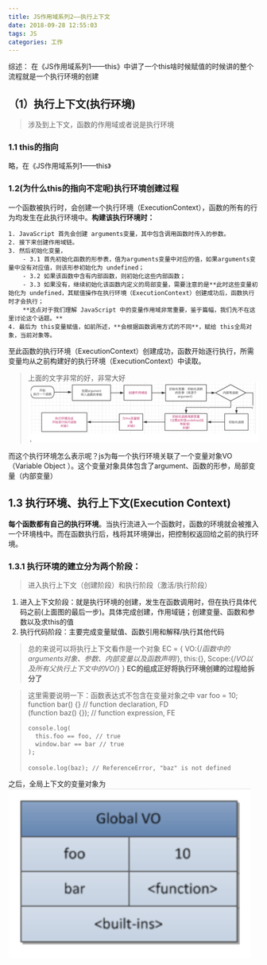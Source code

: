 ```yaml
---
title: JS作用域系列2——执行上下文
date: 2018-09-28 12:55:03
tags: JS
categories: 工作
---
```


综述：
    在《JS作用域系列1——this》中讲了一个this啥时候赋值的时候讲的整个流程就是一个执行环境的创建
<!-- more -->
## （1）执行上下文(执行环境)

> 涉及到上下文，函数的作用域或者说是执行环境
### 1.1 this的指向
略，在《JS作用域系列1——this》
### 1.2(为什么this的指向不定呢)执行环境创建过程

一个函数被执行时，会创建一个执行环境（ExecutionContext），函数的所有的行为均发生在此执行环境中。**构建该执行环境时：**

    1. JavaScript 首先会创建 arguments变量，其中包含调用函数时传入的参数。
    2. 接下来创建作用域链。
    3. 然后初始化变量，
        - 3.1 首先初始化函数的形参表，值为arguments变量中对应的值，如果arguments变量中没有对应值，则该形参初始化为 undefined；
        - 3.2 如果该函数中含有内部函数，则初始化这些内部函数；
        - 3.3 如果没有，继续初始化该函数内定义的局部变量，需要注意的是**此时这些变量初始化为 undefined，其赋值操作在执行环境（ExecutionContext）创建成功后，函数执行时才会执行；
        **这点对于我们理解 JavaScript 中的变量作用域非常重要，鉴于篇幅，我们先不在这里讨论这个话题。**
    4. 最后为 this变量赋值，如前所述，**会根据函数调用方式的不同**，赋给 this全局对象，当前对象等。

至此函数的执行环境（ExecutionContext）创建成功，函数开始逐行执行，所需变量均从之前构建好的执行环境（ExecutionContext）中读取。
 

> 上面的文字非常的好，非常大好
![执行上下文创建流程][2]

  
  而这个执行环境怎么表示呢？js为每一个执行环境关联了一个变量对象VO（Variable Object ）。这个变量对象具体包含了argument、函数的形参，局部变量（内部变量）
  
## 1.3 执行环境、执行上下文(Execution Context)

**每个函数都有自己的执行环境**。当执行流进入一个函数时，函数的环境就会被推入一个环境栈中。而在函数执行后，栈将其环境弹出，把控制权返回给之前的执行环境。 

### 1.3.1 执行环境的建立分为两个阶段：
> 进入执行上下文（创建阶段）和执行阶段（激活/执行阶段）

 1. 进入上下文阶段：就是执行环境的创建，发生在函数调用时，但在执行具体代码之前(上面图的最后一步)。具体完成创建，作用域链；创建变量、函数和参数以及求this的值 
 2. 执行代码阶段：主要完成变量赋值、函数引用和解释/执行其他代码
    
  > 总的来说可以将执行上下文看作是一个对象
    EC = {
       VO:{/*函数中的arguments对象、参数、内部变量以及函数声明*/},
       this:{},
       Scope:{/*VO以及所有父执行上下文中的VO*/}
    }
  > **EC的组成正好将执行环境创建的过程给拆分了**

> 这里需要说明一下：函数表达式不包含在变量对象之中
>     var foo = 10;  
>     function bar() {} // function declaration, FD  
>     (function baz() {}); // function expression, FE  
> 
>     console.log(  
>       this.foo == foo, // true  
>       window.bar == bar // true  
>     );  
> 
>     console.log(baz); // ReferenceError, "baz" is not defined

之后，全局上下文的变量对象为 
![此处输入图片的描述][3]


  [1]: https://raw.githubusercontent.com/XYooo/image/master/this1.png
  [2]: https://raw.githubusercontent.com/XYooo/image/master/this2.png
  [3]: https://raw.githubusercontent.com/XYooo/image/master/this3.png
  [4]: https://raw.githubusercontent.com/XYooo/image/master/this4.png
  [5]: https://raw.githubusercontent.com/XYooo/image/master/this5.png